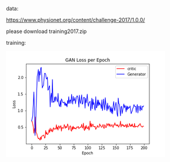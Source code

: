 data:

https://www.physionet.org/content/challenge-2017/1.0.0/

please download training2017.zip

training:

![alt text](https://github.com/abbasloo/dnnHealth/blob/master/AF/GAN_Loss_per_Epoch_final.png)

